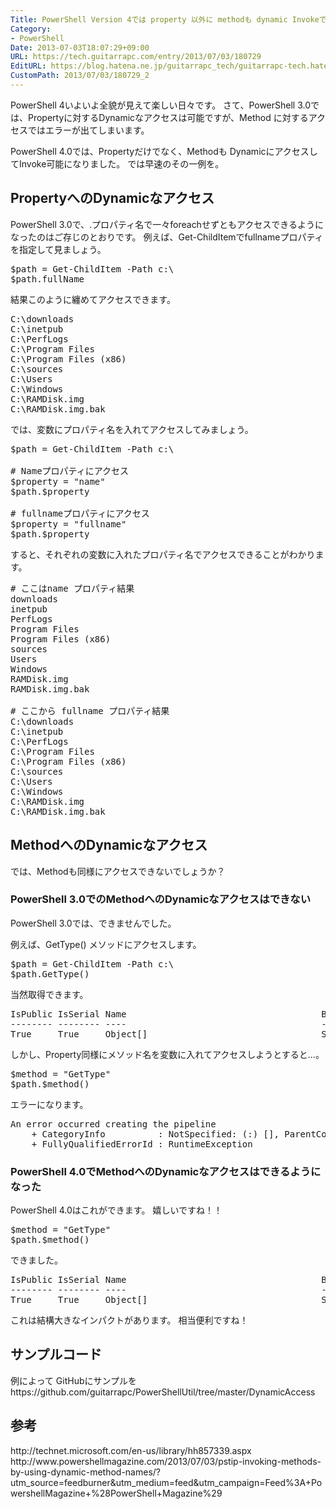 ```yaml
---
Title: PowerShell Version 4では property 以外に methodも dynamic Invokeできるようになりました
Category:
- PowerShell
Date: 2013-07-03T18:07:29+09:00
URL: https://tech.guitarrapc.com/entry/2013/07/03/180729
EditURL: https://blog.hatena.ne.jp/guitarrapc_tech/guitarrapc-tech.hatenablog.com/atom/entry/11696248318757675848
CustomPath: 2013/07/03/180729_2
---
```


PowerShell 4いよいよ全貌が見えて楽しい日々です。
さて、PowerShell 3.0では、Propertyに対するDynamicなアクセスは可能ですが、Method に対するアクセスではエラーが出てしまいます。

PowerShell 4.0では、Propertyだけでなく、Methodも DynamicにアクセスしてInvoke可能になりました。
では早速のその一例を。



<h2>PropertyへのDynamicなアクセス</h2>
PowerShell 3.0で、.プロパティ名で一々foreachせずともアクセスできるようになったのはご存じのとおりです。
例えば、Get-ChildItemでfullnameプロパティを指定して見ましょう。
<pre class="brush: powershell">
$path = Get-ChildItem -Path c:\
$path.fullName
</pre>

結果このように纏めてアクセスできます。
<pre class="brush: powershell">
C:\downloads
C:\inetpub
C:\PerfLogs
C:\Program Files
C:\Program Files (x86)
C:\sources
C:\Users
C:\Windows
C:\RAMDisk.img
C:\RAMDisk.img.bak
</pre>

では、変数にプロパティ名を入れてアクセスしてみましょう。
<pre class="brush: powershell">
$path = Get-ChildItem -Path c:\

# Nameプロパティにアクセス
$property = &quot;name&quot;
$path.$property

# fullnameプロパティにアクセス
$property = &quot;fullname&quot;
$path.$property
</pre>

すると、それぞれの変数に入れたプロパティ名でアクセスできることがわかります。
<pre class="brush: powershell">
# ここはname プロパティ結果
downloads
inetpub
PerfLogs
Program Files
Program Files (x86)
sources
Users
Windows
RAMDisk.img
RAMDisk.img.bak

# ここから fullname プロパティ結果
C:\downloads
C:\inetpub
C:\PerfLogs
C:\Program Files
C:\Program Files (x86)
C:\sources
C:\Users
C:\Windows
C:\RAMDisk.img
C:\RAMDisk.img.bak
</pre>

<h2>MethodへのDynamicなアクセス</h2>
では、Methodも同様にアクセスできないでしょうか？

<h3> PowerShell 3.0でのMethodへのDynamicなアクセスはできない</h3>
PowerShell 3.0では、できませんでした。

例えば、GetType() メソッドにアクセスします。
<pre class="brush: powershell">
$path = Get-ChildItem -Path c:\
$path.GetType()
</pre>

当然取得できます。
<pre class="brush: powershell">
IsPublic IsSerial Name                                     BaseType
-------- -------- ----                                     --------
True     True     Object[]                                 System.Array
</pre>

しかし、Property同様にメソッド名を変数に入れてアクセスしようとすると...。
<pre class="brush: powershell">
$method = &quot;GetType&quot;
$path.$method()
</pre>

エラーになります。
<pre class="brush: powershell">
An error occurred creating the pipeline
	+ CategoryInfo          : NotSpecified: (:) [], ParentContainsErrorRecordException
	+ FullyQualifiedErrorId : RuntimeException
</pre>


<h3> PowerShell 4.0でMethodへのDynamicなアクセスはできるようになった </h3>
PowerShell 4.0はこれができます。
嬉しいですね！！

<pre class="brush: powershell">
$method = &quot;GetType&quot;
$path.$method()
</pre>

できました。
<pre class="brush: powershell">
IsPublic IsSerial Name                                     BaseType
-------- -------- ----                                     --------
True     True     Object[]                                 System.Array
</pre>

これは結構大きなインパクトがあります。
相当便利ですね！


<h2>サンプルコード</h2>
例によって GitHubにサンプルを
https://github.com/guitarrapc/PowerShellUtil/tree/master/DynamicAccess

<h2>参考</h2>
http://technet.microsoft.com/en-us/library/hh857339.aspx
http://www.powershellmagazine.com/2013/07/03/pstip-invoking-methods-by-using-dynamic-method-names/?utm_source=feedburner&amp;utm_medium=feed&amp;utm_campaign=Feed%3A+PowershellMagazine+%28PowerShell+Magazine%29
